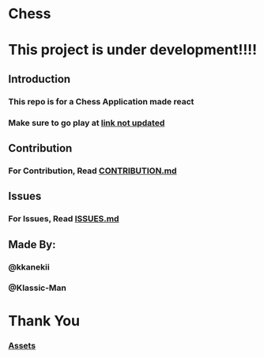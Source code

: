 # Chess
# This project is under development!!!!

## Introduction

### This repo is for a Chess Application made react
### Make sure to go play at [link not updated](https://github.com/pooped-pants/online-chess)

## Contribution
### For Contribution, Read [CONTRIBUTION.md](./Markdowns/CONTRIBUTION.md)

## Issues
### For Issues, Read [ISSUES.md](./Markdowns/ISSUES.md)

## Made By:
### @kkanekii
### @Klassic-Man


# Thank You 

### [Assets](./Assets/)
